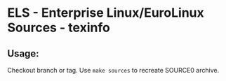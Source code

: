 # ELS - Enterprise Linux/EuroLinux Sources - texinfo
 
## Usage:
  Checkout branch or tag. Use `make sources` to recreate  SOURCE0 archive.
